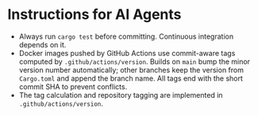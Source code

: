 # Instructions for AI Agents

- Always run `cargo test` before committing. Continuous integration depends on it.
- Docker images pushed by GitHub Actions use commit-aware tags computed by `.github/actions/version`.
  Builds on `main` bump the minor version number automatically; other branches
  keep the version from `Cargo.toml` and append the branch name. All tags end
  with the short commit SHA to prevent conflicts.
- The tag calculation and repository tagging are implemented in
  `.github/actions/version`.

